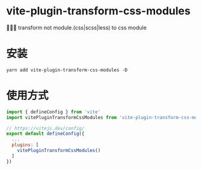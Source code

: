 # vite-plugin-transform-css-modules
🌈🌈🌈 transform not module.(css|scss|less) to css module

# 安装

```
yarn add vite-plugin-transform-css-modules -D
```

# 使用方式



```js
import { defineConfig } from 'vite'
import vitePluginTransformCssModules from 'vite-plugin-transform-css-modules';

// https://vitejs.dev/config/
export default defineConfig({
  ... 
  plugins: [
    vitePluginTransformCssModules()
  ]
})

```